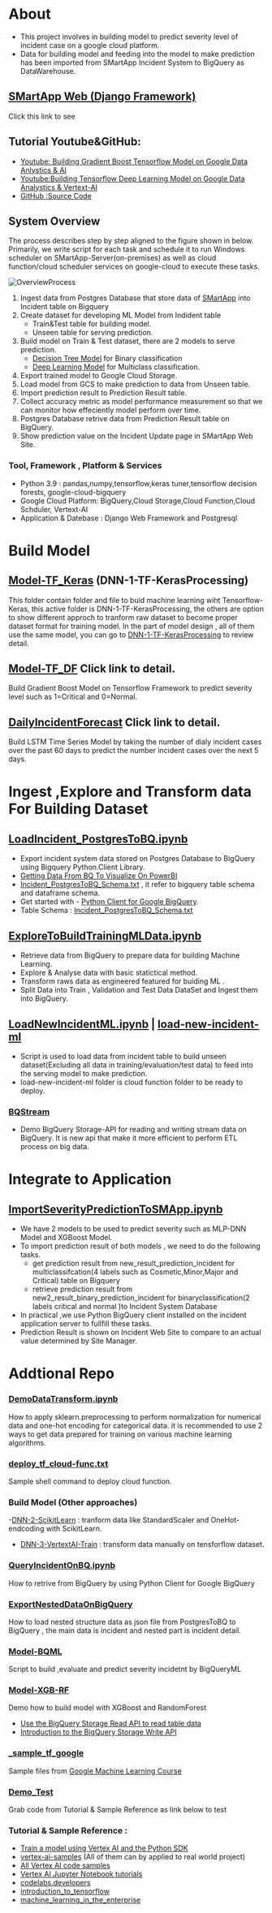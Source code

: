 # About
* This project involves in building model to predict severity level of incident case  on a google cloud platform. 
* Data for building model and feeding into the model to make prediction has been imported from SMartApp Incident System to BigQuery as DataWarehouse. 

## [SMartApp Web (Django Framework)](https://github.com/technqvi/SMartApp)
Click this link to see

## Tutorial Youtube&GitHub: 
- [Youtube: Building Gradient Boost Tensorflow Model  on Google Data Anlystics & AI](https://www.youtube.com/playlist?list=PLIxgtZc_tZWNpP1Azj4c8kkeTZ3y2gEjl)
- [Youtube:Building Tensorflow Deep Learning Model on Google Data Analystics & Vertext-AI](https://www.youtube.com/playlist?list=PLIxgtZc_tZWNWPTeGPR5FGj_glwAOuoS7)
- [GitHub :Source Code](https://github.com/technqvi/MyYoutube-Demo/tree/main/google_data_ai)

## System Overview 
The process describes step by step aligned to the figure shown in below. Primarily, we write script for each task and schedule it to run Windows scheduler on SMartApp-Server(on-premises) as well as cloud function/cloud scheduler services on google-cloud to execute these tasks.

![OverviewProcess](https://github.com/technqvi/SMart-AI/assets/38780060/80e2ae4c-b65b-4090-9721-1e45b94912b2)


1. Ingest data from Postgres Database that store data of [SMartApp](https://github.com/technqvi/SMartApp) into Incident table on Bigquery
2. Create dataset for developing ML Model from Indident table
   - Train&Test table for building model.
   - Unseen table for serving prediction. 
3. Build model on Train & Test dataset, there are 2 models to serve prediction.  
   - [Decision Tree Model](https://github.com/technqvi/SMart-AI/tree/main/Model-TF_DF) for Binary classification
   - [Deep Learning Model](https://github.com/technqvi/SMart-AI/tree/main/Model-TF_Keras/DNN-1-TF-KerasProcessing) for Multiclass classification.
4. Export trained model to Google Cloud Storage.
5. Load model from GCS to make prediction to data from Unseen table.
6. Import prediction result  to Prediction Result table.
7. Collect accuracy metric as model performance measurement so that we can monitor how effeciently model perform over time.
8. Postgres Database retrive data from Prediction Result table on BigQuery.
9. Show prediction value on the Incident Update  page in SMartApp Web Site.

### Tool, Framework , Platform & Services
 - Python 3.9 : pandas,numpy,tensorflow,keras tuner,tensorflow decision forests, google-cloud-bigquery
 - Google Cloud Platform: BigQuery,Cloud Storage,Cloud Function,Cloud Schduler, Vertext-AI
 - Application & Datebase : Django Web Framework  and Postgresql

# Build Model 


## [Model-TF_Keras](https://github.com/technqvi/SMart-AI/tree/main/Model-TF_Keras/DNN-1-TF-KerasProcessing) (DNN-1-TF-KerasProcessing)
This folder contain folder and file to buid machine learning wiht Tensorflow-Keras, this active folder is DNN-1-TF-KerasProcessing, the others are option to show different approch  to tranform raw dataset to become proper dataset format for training model. In the part of model design , all of them use the same model,  you can go  to  [DNN-1-TF-KerasProcessing](https://github.com/technqvi/SMart-AI/tree/main/Model-TF_Keras/DNN-1-TF-KerasProcessing) to review detail.

## [Model-TF_DF](https://github.com/technqvi/SMart-AI/tree/main/Model-TF_DF) Click link to detail.
Build Gradient Boost Model on Tensorflow Framework to predict severity level such as 1=Critical and 0=Normal.
## [DailyIncidentForecast](https://github.com/technqvi/SMart-AI/tree/main/DailyIncidentForecast) Click link to detail.
Build LSTM Time Series Model by taking the number of dialy incident cases over the past 60 days to predict the number incident cases over the next 5 days. 

# Ingest ,Explore and Transform data For Building Dataset

## [LoadIncident_PostgresToBQ.ipynb](https://github.com/technqvi/SMart-AI/blob/main/LoadIncident_PostgresToBQ.ipynb)
- Export incident system data stored on Postgres Database to BigQuery using Bigquery Python.Client Library.
- [Getting Data From BQ To Visualize On PowerBI ](https://app.powerbi.com/groups/c2f6ff06-036a-4b3c-ae9a-804d8f11ea58/reports/4d531557-9276-4c03-8271-87322bba05d1/ReportSection?experience=power-bi)
- [Incident_PostgresToBQ_Schema.txt](https://github.com/technqvi/SMart-AI/blob/main/Incident_PostgresToBQ_Schema.txt)  , it refer to bigquery table schema and dataframe schema.
- Get started with - [Python Client for Google BigQuery](https://cloud.google.com/python/docs/reference/bigquery/latest).
- Table Schema : [Incident_PostgresToBQ_Schema.txt](https://github.com/technqvi/SMart-AI/blob/main/Incident_PostgresToBQ_Schema.txt) 

## [ExploreToBuildTrainingMLData.ipynb](https://github.com/technqvi/SMart-AI/blob/main/ExploreToBuildTrainingMLData.ipynb)
- Retrieve data from BigQuery to prepare data for building Machine Learning.
- Explore & Analyse data with basic statictical method.
- Transform raws data as engineered featured for buiding ML .
- Split Data into Train , Validation and Test Data DataSet and  Ingest them into BigQuery.


## [LoadNewIncidentML.ipynb](https://github.com/technqvi/SMart-AI/blob/main/LoadNewIncidentML.ipynb) | [load-new-incident-ml](https://github.com/technqvi/SMart-AI/tree/main/load-new-incident-ml)
- Script is used to load data from incident table to build unseen dataset(Excluding all data in training/evaluation/test data)  to feed into  the serving model to  make prediction.
-  load-new-incident-ml folder is cloud function folder to be ready to deploy.

### [BQStream](https://github.com/technqvi/SMart-AI/tree/main/BQStream)
* Demo BigQuery Storage-API for reading and writing stream data on BigQuery. It is new api that make it more efficient to perform ETL process on big data.

# Integrate to Application

##  [ImportSeverityPredictionToSMApp.ipynb](https://github.com/technqvi/SMart-AI/blob/main/ImportSeverityPredictionToSMApp.ipynb)
- We have 2 models to be used to predict severity such as MLP-DNN Model and XGBoost Model.
- To  import prediction result of both  models , we need to do the following tasks.
  - get prediction result from new_result_prediction_incident for multiclassifcation(4 labels such as Cosmetic,Minor,Major and Critical) table on Bigquery
  - retrieve prediction result from new2_result_binary_prediction_incident for binaryclassification(2 labels critical and normal )to Incident System Database
- In practical ,we use Python BigQuery client installed on the incident application server to fullfill these tasks.
- Prediction Result is shown on Incident Web Site to compare to an actual value determined by Site Manager.


# Addtional Repo 

### [DemoDataTransform.ipynb](https://github.com/technqvi/SMart-AI/blob/main/DemoDataTransform.ipynb)
How to apply sklearn.preprocessing to perform normalization for numerical data and one-hot encoding for categorical data.  it is recommended to use 2 ways to get data prepared for training on various machine learning algorithms.
###  [deploy_tf_cloud-func.txt](https://github.com/technqvi/SMart-AI/blob/main/deploy_tf_cloud-func.txt)
Sample shell command to deploy cloud function.

### Build Model (Other approaches)
-[DNN-2-ScikitLearn](https://github.com/technqvi/SMart-AI/tree/main/Model-TF_Keras/DNN-2-ScikitLearn)  : tranform data like StandardScaler and OneHot-endcoding with  ScikitLearn.
- [DNN-3-VertextAI-Train](https://github.com/technqvi/SMart-AI/tree/main/Model-TF_Keras/DNN-3-VertextAI-Train) : transform data manually on tensforflow dataset.

### [QueryIncidentOnBQ.ipynb](https://github.com/technqvi/SMart-AI/blob/main/QueryIncidentOnBQ.ipynb)
How to retrive from BigQuery by using Python Client for Google BigQuery

### [ExportNestedDataOnBigQuery](https://github.com/technqvi/SMart-AI/tree/main/ExportIncidentNestedData)
How to load  nested structure data as json file from PostgresToBQ to BigQuery , the main data is incident and nested part is incident detail.
### [Model-BQML](https://github.com/technqvi/SMart-AI/tree/main/Model-BQML)
Script to build ,evaluate and predict severity incidetnt by BigQueryML
### [Model-XGB-RF](https://github.com/technqvi/SMart-AI/tree/main/Model-XGB-RF)
Demo how to build model with XGBoost and  RandomForest
* [Use the BigQuery Storage Read API to read table data](https://cloud.google.com/bigquery/docs/reference/storage)
* [Introduction to the BigQuery Storage Write API](https://cloud.google.com/bigquery/docs/write-api)

### [_sample_tf_google](https://github.com/technqvi/SMart-AI/tree/main/_sample_tf_google)
Sample files from [Google Machine Learning Course](https://github.com/GoogleCloudPlatform/training-data-analyst/tree/master/courses/machine_learning/deepdive2)

### [Demo_Test](https://github.com/technqvi/SMart-AI/tree/main/Demo_Test)
Grab code from  Tutorial & Sample Reference as link below to test 

### Tutorial & Sample Reference : 
- [Train a model using Vertex AI and the Python SDK](https://cloud.google.com/vertex-ai/docs/tutorials/tabular-bq-prediction)
- [vertex-ai-samples](https://github.com/GoogleCloudPlatform/vertex-ai-samples/tree/main/notebooks/official) (All of them can by applied to real world project)
- [All Vertex AI code samples](https://cloud.google.com/vertex-ai/docs/samples)
- [Vertex AI Jupyter Notebook tutorials](https://cloud.google.com/vertex-ai/docs/tutorials/jupyter-notebooks)
- [codelabs.developers](https://codelabs.developers.google.com/)
- [introduction_to_tensorflow](https://github.com/GoogleCloudPlatform/training-data-analyst/tree/master/courses/machine_learning/deepdive2/introduction_to_tensorflow)
- [machine_learning_in_the_enterprise](https://github.com/GoogleCloudPlatform/training-data-analyst/tree/master/courses/machine_learning/deepdive2/machine_learning_in_the_enterprise)
